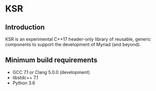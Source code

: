 # KSR

## Introduction
KSR is an experimental C++17 header-only library of reusable, generic components to support the development of Myriad (and beyond).

## Minimum build requirements
* GCC 7.1 or Clang 5.0.0 (development)
* libstdc++ 7.1
* Python 3.6
